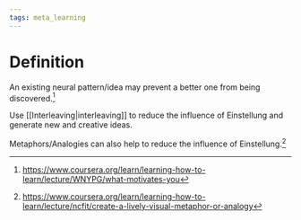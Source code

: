 ```yaml
---
tags: meta_learning
---
```


# Definition

An existing neural pattern/idea may prevent a better one from being discovered.[^1]

Use [[Interleaving|interleaving]] to reduce the influence of Einstellung and generate new and creative ideas.

Metaphors/Analogies can also help to reduce the influence of Einstellung.[^2]

[^1]: https://www.coursera.org/learn/learning-how-to-learn/lecture/WNYPG/what-motivates-you
[^2]: https://www.coursera.org/learn/learning-how-to-learn/lecture/ncfit/create-a-lively-visual-metaphor-or-analogy